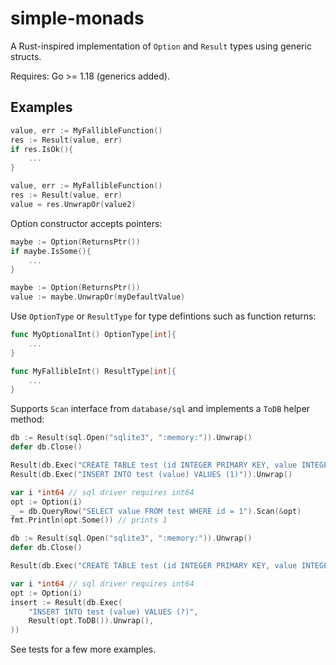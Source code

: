 # simple-monads

A Rust-inspired implementation of `Option` and `Result` types using generic structs.

Requires: Go >= 1.18 (generics added). 

## Examples
```go
value, err := MyFallibleFunction()
res := Result(value, err)
if res.IsOk(){
    ...
}
```

```go
value, err := MyFallibleFunction()
res := Result(value, err)
value = res.UnwrapOr(value2)
```

Option constructor accepts pointers:
```go
maybe := Option(ReturnsPtr())
if maybe.IsSome(){
    ...
}
```

```go
maybe := Option(ReturnsPtr())
value := maybe.UnwrapOr(myDefaultValue)
```

Use `OptionType` or `ResultType` for type defintions such as function returns:

```go
func MyOptionalInt() OptionType[int]{
    ...
}
```
```go
func MyFallibleInt() ResultType[int]{
    ...
}
```

Supports `Scan` interface from `database/sql` and implements a `ToDB` helper method:
```go
db := Result(sql.Open("sqlite3", ":memory:")).Unwrap()
defer db.Close()

Result(db.Exec("CREATE TABLE test (id INTEGER PRIMARY KEY, value INTEGER)")).Unwrap()
Result(db.Exec("INSERT INTO test (value) VALUES (1)")).Unwrap()

var i *int64 // sql driver requires int64
opt := Option(i)
_ = db.QueryRow("SELECT value FROM test WHERE id = 1").Scan(&opt)
fmt.Println(opt.Some()) // prints 1
```

```go
db := Result(sql.Open("sqlite3", ":memory:")).Unwrap()
defer db.Close()

Result(db.Exec("CREATE TABLE test (id INTEGER PRIMARY KEY, value INTEGER)")).Unwrap()

var i *int64 // sql driver requires int64
opt := Option(i)
insert := Result(db.Exec(
	"INSERT INTO test (value) VALUES (?)",
	Result(opt.ToDB()).Unwrap(),
))
```

See tests for a few more examples.
